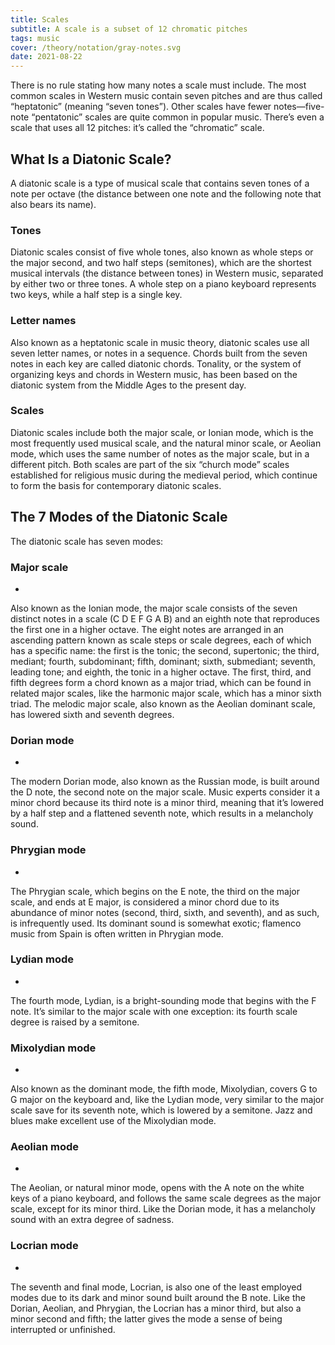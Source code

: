 ```yaml
---
title: Scales
subtitle: A scale is a subset of 12 chromatic pitches
tags: music
cover: /theory/notation/gray-notes.svg
date: 2021-08-22
---
```


There is no rule stating how many notes a scale must include. The most common scales in Western music contain seven pitches and are thus called “heptatonic” (meaning “seven tones”). Other scales have fewer notes—five-note “pentatonic” scales are quite common in popular music. There’s even a scale that uses all 12 pitches: it’s called the “chromatic” scale.

## What Is a Diatonic Scale?

A diatonic scale is a type of musical scale that contains seven tones of a note per octave (the distance between one note and the following note that also bears its name).

### Tones
Diatonic scales consist of five whole tones, also known as whole steps or the major second, and two half steps (semitones), which are the shortest musical intervals (the distance between tones) in Western music, separated by either two or three tones. A whole step on a piano keyboard represents two keys, while a half step is a single key.

### Letter names
Also known as a heptatonic scale in music theory, diatonic scales use all seven letter names, or notes in a sequence. Chords built from the seven notes in each key are called diatonic chords. Tonality, or the system of organizing keys and chords in Western music, has been based on the diatonic system from the Middle Ages to the present day.


### Scales
Diatonic scales include both the major scale, or Ionian mode, which is the most frequently used musical scale, and the natural minor scale, or Aeolian mode, which uses the same number of notes as the major scale, but in a different pitch. Both scales are part of the six “church mode” scales established for religious music during the medieval period, which continue to form the basis for contemporary diatonic scales. 

## The 7 Modes of the Diatonic Scale

The diatonic scale has seven modes:



### Major scale
- <chroma-row :tonic="0" chroma="101011010101" />
Also known as the Ionian mode, the major scale consists of the seven distinct notes in a scale (C D E F G A B) and an eighth note that reproduces the first one in a higher octave. The eight notes are arranged in an ascending pattern known as scale steps or scale degrees, each of which has a specific name: the first is the tonic; the second, supertonic; the third, mediant; fourth, subdominant; fifth, dominant; sixth, submediant; seventh, leading tone; and eighth, the tonic in a higher octave. The first, third, and fifth degrees form a chord known as a major triad, which can be found in related major scales, like the harmonic major scale, which has a minor sixth triad. The melodic major scale, also known as the Aeolian dominant scale, has lowered sixth and seventh degrees.

### Dorian mode
- <chroma-row :tonic="0" chroma="101101010110" />
The modern Dorian mode, also known as the Russian mode, is built around the D note, the second note on the major scale. Music experts consider it a minor chord because its third note is a minor third, meaning that it’s lowered by a half step and a flattened seventh note, which results in a melancholy sound.

### Phrygian mode
- <chroma-row :tonic="0" chroma="110101011010" />
The Phrygian scale, which begins on the E note, the third on the major scale, and ends at E major, is considered a minor chord due to its abundance of minor notes (second, third, sixth, and seventh), and as such, is infrequently used. Its dominant sound is somewhat exotic; flamenco music from Spain is often written in Phrygian mode.

### Lydian mode
- <chroma-row :tonic="0" chroma="101010110101" />
The fourth mode, Lydian, is a bright-sounding mode that begins with the F note. It’s similar to the major scale with one exception: its fourth scale degree is raised by a semitone.

### Mixolydian mode
- <chroma-row :tonic="0" chroma="101011010110" />
Also known as the dominant mode, the fifth mode, Mixolydian, covers G to G major on the keyboard and, like the Lydian mode, very similar to the major scale save for its seventh note, which is lowered by a semitone. Jazz and blues make excellent use of the Mixolydian mode.

### Aeolian mode
- <chroma-row :tonic="0" chroma="101101011010" />
The Aeolian, or natural minor mode, opens with the A note on the white keys of a piano keyboard, and follows the same scale degrees as the major scale, except for its minor third. Like the Dorian mode, it has a melancholy sound with an extra degree of sadness.

### Locrian mode
- <chroma-row :tonic="0" chroma="110101101010" />
The seventh and final mode, Locrian, is also one of the least employed modes due to its dark and minor sound built around the B note. Like the Dorian, Aeolian, and Phrygian, the Locrian has a minor third, but also a minor second and fifth; the latter gives the mode a sense of being interrupted or unfinished. 